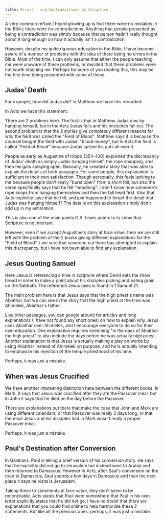 ```yaml
---
title: Errors - and Contradictions in Scripture
---
```


<RedTitleBar
  title="Errors"
  subtitle="and Contradictions in Scripture"
/>

A very common refrain I heard growing up is that there were no mistakes in the Bible; there were no contradictions. Anything that people presented as being a contradiction was simply because that person hadn't really thought about it long enough on how it actually isn't a contradiction.

However, despite my quite rigorous education in the Bible, I have become aware of a number of problems with the idea of there being no errors in the Bible. Most of the time, I can only assume that either the people teaching me were unaware of these problems, or decided that these problems were not worth teaching me. Perhaps for some of you reading this, this may be the first time being presented with some of these.

## Judas' Death

For example, how did Judas die? In Matthew we have this recorded:

<ScriptureQuote 
  reference="Matthew 27:3-10"
  quote="Then when Judas, his betrayer, saw that Jesus was condemned, he changed his mind and brought back the thirty pieces of silver to the chief priests and the elders, saying, “I have sinned by betraying innocent blood.” They said, “What is that to us? See to it yourself.” And throwing down the pieces of silver into the temple, he departed, and he went and hanged himself. But the chief priests, taking the pieces of silver, said, “It is not lawful to put them into the treasury, since it is blood money.” So they took counsel and bought with them the potter's field as a burial place for strangers. Therefore that field has been called the Field of Blood to this day. Then was fulfilled what had been spoken by the prophet Jeremiah, saying, “And they took the thirty pieces of silver, the price of him on whom a price had been set by some of the sons of Israel, and they gave them for the potter's field, as the Lord directed me.”"
/>

In Acts we have this statement:

<ScriptureQuote
  reference="Acts 1:18-19"
  quote="With the payment he received for his wickedness, Judas bought a field; there he fell headlong, his body burst open and all his intestines spilled out. Everyone in Jerusalem heard about this, so they called that field in their language Akeldama, that is, Field of Blood."
/>

There are 2 problems here. The first is that in Matthew Judas dies by hanging himself, but in the Acts Judas falls and his intestines fall out. The second problem is that the 2 stories give completely different reasons for why the field was called the "Field of Blood". Matthew says it is because the counsel bought the field with Judas' "blood money", but in Acts the field is called "Field of Blood" because Judas spilled his guts all over it.

People as early as Augustine of Hippo (354-430) explained the discrepancy of Judas' death as simply Judas hanging himself, the rope snapping, and then his guts splaying open. Basically, he created a story that was able to explain the details of both passages. For some people, this explanation is sufficient to their own satisfaction. Though personally, this feels lacking to me because people don't really "burst open" from a short fall, but also the verse specifically says that he fell "headlong". I don't know how someone's rope snaps from hanging themselves and then the fall head first. Also that Acts explicitly says that he fell, and just happened to forget the detail that Judas was hanging himself? The details on this explanation simply don't add up in my estimation.

This is also one of the main points C.S. Lewis points to to show that Scripture is not inerrant.

<QuoteWithReference
  quote="It seems to me that (Matthew and Luke's genealogy; account of Judas' Death) and (universally admitted unhistoricity of some biblical narratives) rule out the view that every statement in Scripture must be historical truth... Therefore, I think, rule out the view that any one passage taken in isolation can be assumed to be inerrant in exactly the same sense as any other: e.g. that the numbers of O.T. armies (which in view of the size of the country, if true, involves continuous miracle) are statistically correct because the story of the Resurrection is historically correct. That the over-all operation of Scripture is to convey God’s Word to the reader (he also needs His inspiration) who reads it in the right spirit, I fully believe. That it also gives true answers to all the questions (often religiously irrelevant) which he might ask, I don’t. The very kind of truth we are often demanding was, in my opinion, never even envisaged by the Ancients."
  attribution="from The Collected Letters of C.S. Lewis"
/>

However, even if we accept Augustine's story at face value, then we are still left with the problem of the 2 books giving different explanations for the "Field of Blood". I am sure that someone out there has attempted to explain this discrepancy, but I have not been able to find any explanation.


## Jesus Quoting Samuel

<ScriptureQuote
  reference="Mark 2:25-26"
  quote="He answered, “Have you never read what David did when he and his companions were hungry and in need? In the days of Abiathar the high priest, he entered the house of God and ate the consecrated bread, which is lawful only for priests to eat. And he also gave some to his companions.”"
/>

Here Jesus is referencing a time in scripture where David eats the show bread in order to make a point about his disciples picking and eating grain on the Sabbath. The reference Jesus uses is found in 1 Samuel 21.

<ScriptureQuote
  reference="1 Samuel 21:1-4"
  quote="David went to Nob, to Ahimelek the priest. Ahimelek trembled when he met him, and asked, “Why are you alone? Why is no one with you?” David answered Ahimelek the priest, “The king sent me on a mission and said to me, ‘No one is to know anything about the mission I am sending you on.’ As for my men, I have told them to meet me at a certain place. Now then, what do you have on hand? Give me five loaves of bread, or whatever you can find.” But the priest answered David, “I don’t have any ordinary bread on hand; however, there is some consecrated bread here—provided the men have kept themselves from women.”"
/>

The main problem here is that Jesus says that the high priest's name was Abiathar, but we can see in the story that the high priest at the time was Ahimelek, Abiathar's father.

Like other passages, you can google around for articles and long explanations (I have not found any short ones) on how to explain why Jesus uses Abiathar over Ahimelek, and I encourage everyone to do so for their own education. One explanation requires stretching "in the days of Abiathar the high priest" to also include the days before he was actually high priest. Another explanation is that Jesus is actually making a play on words by using Abiathar instead of Ahimelek on purpose, and he is actually intending to emphasize his rejection of the temple priesthood of his time.

Perhaps, it was just a mistake.


## When was Jesus Crucified

<ScriptureQuote 
  reference="Mark 14:12;15:25"
  quote="On the first day of the Festival of Unleavened Bread, when it was customary to sacrifice the Passover lamb, Jesus’ disciples asked him, “Where do you want us to go and make preparations for you to eat the Passover?” ... It was nine in the morning when they crucified him."
/>

<ScriptureQuote
  reference="John 19:14"
  quote="It was the day of Preparation of the Passover; it was about noon. “Here is your king,” Pilate said to the Jews."
/>

We have another interesting distinction here between the different books. In Mark, it says that Jesus was crucified after they ate the Passover meal, but in John it says that he died on the day before the Passover.

There are explanations out there that make the case that John and Mark are using different calendars, or that Passover was really 2 days long, or that the meal Jesus and his disciples had in Mark wasn't really a proper Passover meal.

Perhaps, it was just a mistake.


## Paul's Destination after Conversion

<ScriptureQuote
  reference="Galatians 1:15-17"
  quote="But when God, who set me apart from my mother’s womb and called me by his grace, was pleased to reveal his Son in me so that I might preach him among the Gentiles, my immediate response was not to consult any human being. I did not go up to Jerusalem to see those who were apostles before I was, but I went into Arabia. Later I returned to Damascus."
/>

<ScriptureQuote
  reference="Acts 9:19,26"
  quote="Saul spent several days with the disciples in Damascus...When he came to Jerusalem, he tried to join the disciples, but they were all afraid of him, not believing that he really was a disciple."
/>

In Galatians, Paul is telling a brief version of his conversion story. He says that he explicitly did not go to Jerusalem but instead went to Arabia and then returned to Damascus. However in Acts, after Saul's conversion on the road to Damascus, Saul spends a few days in Damascus and then the next place it says he visits is Jerusalem.

 Taking these to statements at face value, they don't seem to be reconcilable. Acts states that Paul went somewhere that Paul in his own letter explicitly states that he did not go. I have no doubt that there are explanations that you could find online to help harmonize these 2 statements. But like all the previous ones: perhaps, it was just a mistake.